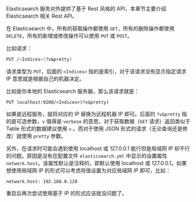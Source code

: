 Elasticsearch 服务对外提供了基于 Rest 风格的 API，本章节主要介绍 Elasticsearch 相关 Rest API。

在 Elasticsearch 中，所有的获取操作都使用 `GET`，所有的删除操作都使用 `DELETE`，所有的新增或修改操作可以使用 `PUT` 或 `POST`。

比如请求：

```bash
PUT /<Indices>(?v&pretty)
```

请求类型为 `PUT`，后面的 `<Indices>` 指的是索引，对于该请求没有显示指定请求 IP 意思就是根据自己的机器决定。

比如是你本地的 Elasticsearch 服务器，那么该请求就是：

```
PUT localhost:9200/<Indices>(?v&pretty)
```

如果是远程服务，就将对应的 IP 替换为远程机器 IP 即可。后面的 `?v&pretty` 指的是可选参数，`v` 值得是 `verbose` 的意思，对于获取数据（`GET` 请求）返回类似于 Table 形式的数据建议使用 `v` 。而对于使用 JSON 形式的请求（无论查询还是修改）就使用 `pretty` 参数。

另外，在请求时可能会遇到使用 localhost 或 127.0.0.1 能行但是局域网 IP 却不行的问题。原因是没有在配置文件  `elasticsearch.yml` 中显示的设置属性 `network.host`。该属性默认是注释的，即默认使用 localhost 或 127.0.0.1。如果想使用局域网 IP 的形式可以考虑将值设置为对应局域网 IP 即可，比如：

```
network.host: 192.168.0.128
```

重启后再次尝试使用基于 IP 的形式应该就没问题了。
